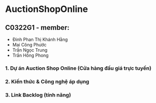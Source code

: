 # AuctionShopOnline
## C0322G1 - member:
- Đinh Phan Thị Khánh Hằng
- Mai Công Phước
- Trần Ngọc Trung
- Trần Hồng Phong

### 1. Dự án Auction Shop Online (Cửa hàng đấu giá trực tuyến)
### 2. Kiến thức & Công nghệ áp dụng
### 3. Link Backlog (tính năng)
